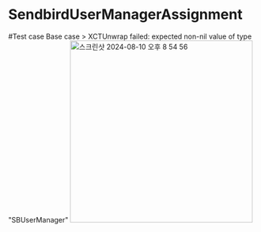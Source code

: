 # SendbirdUserManagerAssignment

#Test case
Base case > XCTUnwrap failed: expected non-nil value of type "SBUserManager"
<img width="369" alt="스크린샷 2024-08-10 오후 8 54 56" src="https://github.com/user-attachments/assets/7acb54a8-691f-4fae-8fe4-4e0e9245e20f">
